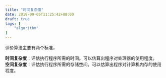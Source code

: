 ```yaml
---
title: "时间复杂度"
date: 2019-09-05T11:25:42+08:00
draft: true
tags: [
	"algorithm"
]
---
```


评价算法主要有两个标准，

**时间复杂度**：评估执行程序所需的时间。可以估算出程序对处理器的使用程度。
**空间复杂度**：评估执行程序所需的存储空间。可以估算出程序对计算机内存的使用程度。

